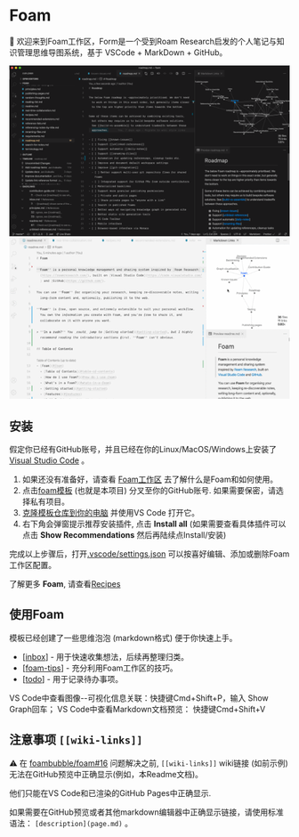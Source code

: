 # Foam

👋 欢迎来到Foam工作区，Form是一个受到Roam Research启发的个人笔记与知识管理思维导图系统，基于 VSCode + MarkDown + GitHub。

![示例图](./image/foam-features-dark-mode-demo.png)
![操作示例](./image/usage.webp)

## 安装

假定你已经有GitHub账号，并且已经在你的Linux/MacOS/Windows上安装了[Visual Studio Code](https://code.visualstudio.com/) 。

1. 如果还没有准备好，请查看 [Foam工作区](https://foambubble.github.io/foam) 去了解什么是Foam和如何使用。
2. 点击[foam模板](https://github.com/g00g1e/foam-template/generate) (也就是本项目) 分叉至你的GitHub账号. 如果需要保密，请选择私有项目。
3. [克隆模板仓库到你的电脑](https://help.github.com/cn/github/creating-cloning-and-archiving-repositories/cloning-a-repository) 并使用VS Code 打开它。
4. 右下角会弹窗提示推荐安装插件, 点击 **Install all** (如果需要查看具体插件可以点击 **Show Recommendations** 然后再陆续点Install/安装)

完成以上步骤后，打开[.vscode/settings.json](.vscode/settings.json) 可以按喜好编辑、添加或删除Foam工作区配置。

了解更多 **Foam**, 请查看[Recipes](https://foambubble.github.io/foam/recipes) 

## 使用Foam

模板已经创建了一些思维泡泡 (markdown格式) 便于你快速上手。

- [[inbox]] - 用于快速收集想法，后续再整理归类。
- [[foam-tips]] - 充分利用Foam工作区的技巧。
- [[todo]] - 用于记录待办事项。

VS Code中查看图像--可视化信息关联：快捷键Cmd+Shift+P，输入 Show Graph回车；
VS Code中查看Markdown文档预览： 快捷键Cmd+Shift+V

## 注意事项 `[[wiki-links]]`

⚠️ 在 [foambubble/foam#16](https://github.com/foambubble/foam/issues/16) 问题解决之前, `[[wiki-links]]` wiki链接 (如前示例) 无法在GitHub预览中正确显示(例如，本Readme文档)。 

他们只能在VS Code和已渲染的GitHub Pages中正确显示.

如果需要在GitHub预览或者其他markdown编辑器中正确显示链接，请使用标准语法： `[description](page.md)` 。



[//begin]: # "Autogenerated link references for markdown compatibility"
[inbox]: inbox "Inbox"
[foam-tips]: foam-tips "Foam tips"
[todo]: todo "Todo"
[//end]: # "Autogenerated link references"
